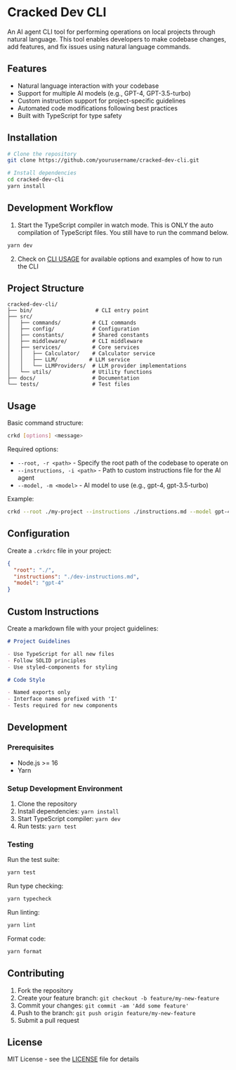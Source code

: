 # Cracked Dev CLI

An AI agent CLI tool for performing operations on local projects through natural language. This tool enables developers to make codebase changes, add features, and fix issues using natural language commands.

## Features

- Natural language interaction with your codebase
- Support for multiple AI models (e.g., GPT-4, GPT-3.5-turbo)
- Custom instruction support for project-specific guidelines
- Automated code modifications following best practices
- Built with TypeScript for type safety

## Installation

```bash
# Clone the repository
git clone https://github.com/yourusername/cracked-dev-cli.git

# Install dependencies
cd cracked-dev-cli
yarn install
```

## Development Workflow

1. Start the TypeScript compiler in watch mode. This is ONLY the auto compilation of TypeScript files. You still have to run the command below.

```bash
yarn dev
```

2. Check on [CLI USAGE](./docs/CLI_USAGE.md) for available options and examples of how to run the CLI

## Project Structure

```
cracked-dev-cli/
├── bin/                    # CLI entry point
├── src/
│   ├── commands/          # CLI commands
│   ├── config/            # Configuration
│   ├── constants/         # Shared constants
│   ├── middleware/        # CLI middleware
│   ├── services/          # Core services
│   │   ├── Calculator/    # Calculator service
│   │   ├── LLM/          # LLM service
│   │   └── LLMProviders/  # LLM provider implementations
│   └── utils/             # Utility functions
├── docs/                  # Documentation
└── tests/                 # Test files
```

## Usage

Basic command structure:

```bash
crkd [options] <message>
```

Required options:

- `--root, -r <path>` - Specify the root path of the codebase to operate on
- `--instructions, -i <path>` - Path to custom instructions file for the AI agent
- `--model, -m <model>` - AI model to use (e.g., gpt-4, gpt-3.5-turbo)

Example:

```bash
crkd --root ./my-project --instructions ./instructions.md --model gpt-4 "Add error handling to the user service"
```

## Configuration

Create a `.crkdrc` file in your project:

```json
{
  "root": "./",
  "instructions": "./dev-instructions.md",
  "model": "gpt-4"
}
```

## Custom Instructions

Create a markdown file with your project guidelines:

```markdown
# Project Guidelines

- Use TypeScript for all new files
- Follow SOLID principles
- Use styled-components for styling

# Code Style

- Named exports only
- Interface names prefixed with 'I'
- Tests required for new components
```

## Development

### Prerequisites

- Node.js >= 16
- Yarn

### Setup Development Environment

1. Clone the repository
2. Install dependencies: `yarn install`
3. Start TypeScript compiler: `yarn dev`
4. Run tests: `yarn test`

### Testing

Run the test suite:

```bash
yarn test
```

Run type checking:

```bash
yarn typecheck
```

Run linting:

```bash
yarn lint
```

Format code:

```bash
yarn format
```

## Contributing

1. Fork the repository
2. Create your feature branch: `git checkout -b feature/my-new-feature`
3. Commit your changes: `git commit -am 'Add some feature'`
4. Push to the branch: `git push origin feature/my-new-feature`
5. Submit a pull request

## License

MIT License - see the [LICENSE](LICENSE) file for details
